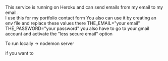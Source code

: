 This service is running on Heroku and can send emails from my email to my email.  
I use this for my portfolio contact form
You also can use it by creating an env file and replace these values there
THE_EMAIL="your email"
THE_PASSWORD="your password"
you also have to go to your gmail account and activate the "less secure email" option

To run locally -> 
nodemon server

if you want to 